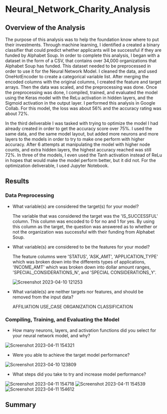 # Neural_Network_Charity_Analysis
## Overview of the Analysis
The purpose of this analysis was to help the foundation know where to put their investments.  Through machine learning, I identified a created a binary classifier that could predict whether applicants will be successful if they are funded by Alphabet Soup.  In order to complete this analysis, I began with a dataset in the form of a CSV, that contains over 34,000 organizations that Alphabet Soup has funded.  This dataset needed to be preprocessed in order to use it for the Neural Network Model. I cleaned the data, and used OneHotEncoder to create a categorical variable list.  After merging the encoded columns with the original columns, I created the feature and target arrays.  Then the data was scaled, and the preprocessing was done.  Once the preprocessing was done, I compiled, trained, and evaluated the model using the Keras model with the ReLu activation in hidden layers, and the Sigmoid activation in the output layer.  I performed this analysis in Google Collab.  For this model, the loss was about 56% and the accuracy rating was about 72%.  


In the third deliverable I was tasked with trying to optimize the model I had already created in order to get the accuracy score over 75%.  I used the same data, and the same model layout, but added more neurons and more layers to the models in order to try to make one perform with higher accuracy.  After 6 attempts at manipulating the model with higher node counts, and extra hidden layers, the highest accuracy reached was still 72%.  In three of the models, I even used the Tanh activation instead of ReLu in hopes that would make the model perform better, but it did not. For the optimization deliverable, I used Jupyter Notebook.


## Results
### Data Preprocessing
* What variable(s) are considered the target(s) for your model?


  The variable that was considered the target was the 'IS_SUCCESSFUL' column.  This column was encoded to 0 for no and 1 for yes.  By using this column as the target, the question was answered as to whether or not the organization was successful with their funding from Alphabet Soup.


* What variable(s) are considered to be the features for your model?


  The feature columns were 'STATUS', 'ASK_AMT', 'APPLICATION_TYPE' which was broken down into the differents types of applications, 'INCOME_AMT' which was broken down into dollar amount ranges, 'SPECIAL_CONSIDERATIONS_N', and 'SPECIAL CONSIDERATIONS_Y'.
  
  ![Screenshot 2023-04-10 121253](https://user-images.githubusercontent.com/45715246/230943547-4882445a-d6ab-41fc-9b66-0f293cde7493.png)
  

* What variable(s) are neither targets nor features, and should be removed from the input data? 

  AFFILIATION USE_CASE   ORGANIZATION CLASSIFICATION
  
  
### Compiling, Training, and Evaluating the Model


* How many neurons, layers, and activation functions did you select for your neural network model, and why?

![Screenshot 2023-04-11 154321](https://user-images.githubusercontent.com/45715246/231271765-f2b1fc26-2615-4a96-abb6-62fc14d977d6.png)


* Were you able to achieve the target model performance?



![Screenshot 2023-04-10 123809](https://user-images.githubusercontent.com/45715246/230947913-b0b82161-120d-4e7f-8aaa-6441e78f0761.png)

* What steps did you take to try and increase model performance?

![Screenshot 2023-04-11 154718](https://user-images.githubusercontent.com/45715246/231272582-471ed1d5-5f70-45b0-8134-71660dbadfbb.png)
![Screenshot 2023-04-11 154539](https://user-images.githubusercontent.com/45715246/231272239-41e29a22-3344-4424-854c-56f459ee20f2.png)
![Screenshot 2023-04-11 154612](https://user-images.githubusercontent.com/45715246/231272369-3f08f17b-521d-4a29-ae69-78d94d2f0b86.png)



## Summary





